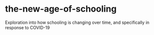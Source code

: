 # the-new-age-of-schooling
Exploration into how schooling is changing over time, and specifically in response to COVID-19
